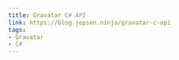 ```yaml
---
title: Gravatar C# API
link: https://blog.jepsen.ninja/gravatar-c-api
tags:
- Gravatar
- C#
---
```

